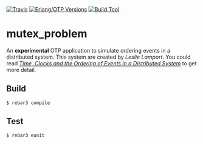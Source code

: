 [![Travis][travis badge]][travis]
[![Erlang/OTP Versions][erlang version badge]][erlang]
[![Build Tool][build tool]][reabr3]

mutex_problem
=====

An **experimental** OTP application to simulate ordering events in a distributed system.
This system are created by *Leslie Lamport*. You could read [*Time, Clocks and the Ordering of Events in a Distributed System*](http://lamport.azurewebsites.net/pubs/pubs.html#time-clocks) to get more detail.

Build
-----

    $ rebar3 compile
    
Test
-----

    $ rebar3 eunit

<!-- Badges -->
[travis]: https://travis-ci.org/Lustres/mutex_problem
[travis badge]: https://travis-ci.org/Lustres/mutex_problem.svg?branch=master
[erlang]: https://www.erlang.org
[reabr3]: https://www.rebar3.org
[erlang version badge]: https://img.shields.io/badge/erlang%2Fotp-18.3--20.0-990033.svg?style=flat
[build tool]: https://img.shields.io/badge/build%20tool-rebar3-blue.svg?style=flat


